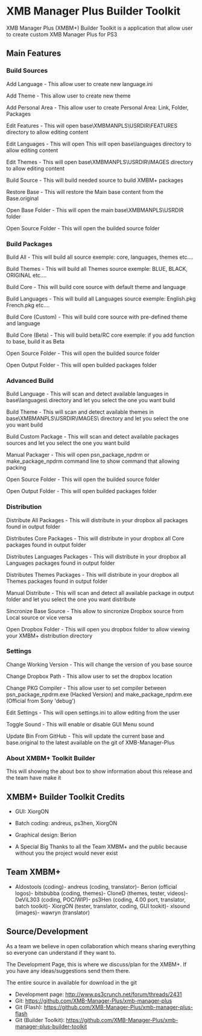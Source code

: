 XMB Manager Plus Builder Toolkit
=================================

XMB Manager Plus (XMBM+) Builder Toolkit is a application that allow user to create custom XMB Manager Plus for PS3

## Main Features

### Build Sources

Add Language - This allow user to create new language.ini

Add Theme - This allow user to create new theme

Add Personal Area - This allow user to create Personal Area: Link, Folder, Packages

Edit Features - This will open base\XMBMANPLS\USRDIR\FEATURES directory to allow editing content

Edit Languages - This will open This will open base\languages directory to allow editing content

Edit Themes - This will open base\XMBMANPLS\USRDIR\IMAGES directory to allow editing content

Build Source - This will build needed source to build XMBM+ packages

Restore Base - This will restore the Main base content from the Base.original

Open Base Folder - This will open the main base\XMBMANPLS\USRDIR folder

Open Source Folder - This will open the builded source folder

### Build Packages

Build All - This will build all source exemple: core, languages, themes etc....

Build Themes - This will build all Themes source exemple: BLUE, BLACK, ORIGINAL etc....

Build Core - This will build core source with default theme and language

Build Languages - This will build all Languages source exemple: English.pkg French.pkg etc....

Build Core (Custom) - This will build core source with pre-defined theme and language

Build Core (Beta) - This will build beta/RC core exemple: if you add function to base, build it as Beta

Open Source Folder - This will open the builded source folder

Open Output Folder - This will open builded packages folder

### Advanced Build

Build Language - This will scan and detect available languages in base\languages\ directory and let you select the one you want build

Build Theme - This will scan and detect available themes in base\XMBMANPLS\USRDIR\IMAGES\ directory and let you select the one you want build

Build Custom Package - This will scan and detect available packages sources and let you select the one you want build

Manual Packager - This will open psn_package_npdrm or make_package_npdrm command line to show command that allowing packing

Open Source Folder - This will open the builded source folder

Open Output Folder - This will open builded packages folder

### Distribution

Distribute All Packages - This will distribute in your dropbox all packages found in output folder

Distributes Core Packages - This will distribute in your dropbox all Core packages found in output folder

Distributes Languages Packages - This will distribute in your dropbox all Languages packages found in output folder

Distributes Themes Packages - This will distribute in your dropbox all Themes packages found in output folder   
 
Manual Distribute - This will scan and detect all available package in output folder and let you select the one you want distribute

Sincronize Base Source - This allow to sincronize Dropbox source from Local source or vice versa

Open Dropbox Folder - This will open you dropbox folder to allow viewing your XMBM+ distribution directory

### Settings

Change Working Version - This will change the version of you base source

Change Dropbox Path - This allow user to set the dropbox location

Change PKG Compiler - This allow user to set compiler between psn_package_npdrm.exe (Hacked Version) and make_package_npdrm.exe (Official from Sony 'debug')

Edit Settings - This will open settings.ini to allow editing from the user
 
Toggle Sound - This will enable or disable GUI Menu sound

Update Bin From GitHub - This will update the current base and base.original to the latest available on the git of XMB-Manager-Plus

### About XMBM+ Toolkit Builder

This will showing the about box to show information about this release and the team have make it

## XMBM+ Builder Toolkit Credits

-  GUI: XiorgON
-  Batch coding: andreus, ps3hen, XiorgON
-  Graphical design: Berion

-  A Special Big Thanks to all the Team XMBM+ and the public because without you the project would never exist

## Team XMBM+

-  Aldostools (coding)-  andreus (coding, translator)-  Berion (official logos)-  bitsbubba (coding, themes)-  CloneD (themes, tester, videos)-  DeViL303 (coding, POC/WIP)-  ps3Hen (coding, 4.00 port, translator, batch toolkit)-  XiorgON (tester, translator, coding, GUI tookit)-  xlsound (images)-  wawryn (translator)

## Source/Development

As a team we believe in open collaboration which means sharing everything so everyone can understand if they want to.

The Development Page, this is where we discuss/plan for the XMBM+. If you have any ideas/suggestions send them there.

The entire source in available for download in the git

-  Development page: http://www.ps3crunch.net/forum/threads/2431
-  Git: https://github.com/XMB-Manager-Plus/xmb-manager-plus
-  Git (Flash): https://github.com/XMB-Manager-Plus/xmb-manager-plus-flash
-  Git (Builder Toolkit): https://github.com/XMB-Manager-Plus/xmb-manager-plus-builder-toolkit
